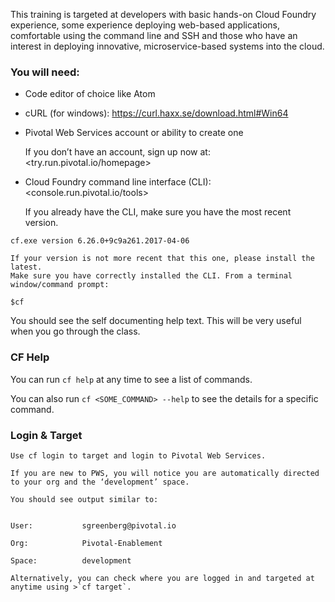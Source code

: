 This training is targeted at developers with basic hands-on Cloud Foundry experience, some experience deploying web-based applications, comfortable using the command line and SSH and those who have an interest in deploying innovative, microservice-based systems into the cloud.

### You will need:

- 	Code editor of choice like Atom

- 	cURL (for windows): <https://curl.haxx.se/download.html#Win64>

- 	Pivotal Web Services account or ability to create one

    If you don’t have an account, sign up now at: <try.run.pivotal.io/homepage>

- 	Cloud Foundry command line interface (CLI): <console.run.pivotal.io/tools>

    If you already have the CLI, make sure you have the most recent version.

```$cf --version
cf.exe version 6.26.0+9c9a261.2017-04-06
```

    If your version is not more recent that this one, please install the latest.
    Make sure you have correctly installed the CLI. From a terminal window/command prompt:

` $cf `

   You should see the self documenting help text. This will be very useful when you go through the class.

###  CF Help

   You can run `cf help` at any time to see a list of commands. 

   You can also run `cf <SOME_COMMAND> --help` to see the details for a specific command.

### Login & Target

    Use cf login to target and login to Pivotal Web Services.

    If you are new to PWS, you will notice you are automatically directed to your org and the ‘development’ space.

    You should see output similar to:

``` API endpoint:   https://api.run.pivotal.io (API version: 2.56.0)

User:           sgreenberg@pivotal.io

Org:            Pivotal-Enablement

Space:          development
```

    Alternatively, you can check where you are logged in and targeted at anytime using >`cf target`.



